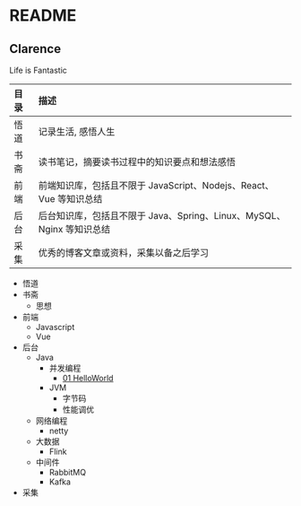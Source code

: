 # README

## Clarence

Life is Fantastic

| 目录 | 描述                                                              |
| :--- | :-----------------------------------------------------------     |
| 悟道 | 记录生活, 感悟人生                                                 |
| 书斋 | 读书笔记，摘要读书过程中的知识要点和想法感悟                          |
| 前端 | 前端知识库，包括且不限于 JavaScript、Nodejs、React、Vue 等知识总结    |
| 后台 | 后台知识库，包括且不限于 Java、Spring、Linux、MySQL、Nginx 等知识总结 |
| 采集 | 优秀的博客文章或资料，采集以备之后学习                                |

- 悟道
- 书斋
  - 思想
- 前端
  - Javascript
  - Vue
- 后台
  - Java
    - 并发编程
        - [01 HelloWorld](后台/Java/HelloWorld.md)
    - JVM
      - 字节码
      - 性能调优
  - 网络编程
    - netty
  - 大数据
    - Flink
  - 中间件
    - RabbitMQ
    - Kafka
- 采集